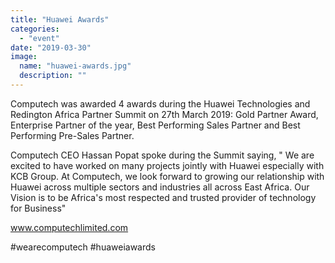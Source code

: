 ```yaml
---
title: "Huawei Awards"
categories:
  - "event"
date: "2019-03-30"
image:
  name: "huawei-awards.jpg"
  description: ""
---
```


Computech was awarded 4 awards during the Huawei Technologies and Redington Africa Partner Summit on 27th March 2019: Gold Partner Award, Enterprise Partner of the year, Best Performing Sales Partner and Best Performing Pre-Sales Partner.

Computech CEO Hassan Popat spoke during the Summit saying, " We are excited to have worked on many projects jointly with Huawei especially with KCB Group. At Computech, we look forward to growing our relationship with Huawei across multiple sectors and industries all across East Africa. Our Vision is to be Africa's most respected and trusted provider of technology for Business"

www.computechlimited.com

#wearecomputech #huaweiawards

